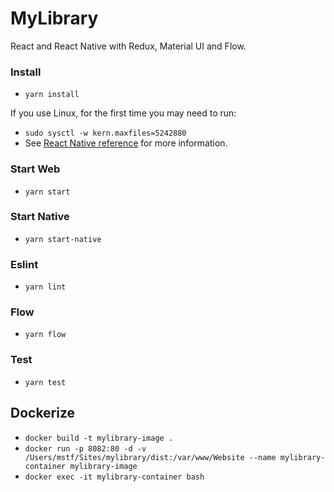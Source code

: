 # MyLibrary
React and React Native with Redux, Material UI and Flow.

### Install

* `yarn install`

If you use Linux, for the first time you may need to run:

* `sudo sysctl -w kern.maxfiles=5242880`
* See [React Native reference](https://github.com/react-community/create-react-native-app) for more information.

### Start Web

* `yarn start`

### Start Native

* `yarn start-native`

### Eslint

* `yarn lint`

### Flow

* `yarn flow`

### Test

* `yarn test`

## Dockerize
* `docker build -t mylibrary-image .`
* `docker run -p 8082:80 -d -v /Users/mstf/Sites/mylibrary/dist:/var/www/Website --name mylibrary-container mylibrary-image`
* `docker exec -it mylibrary-container bash`
